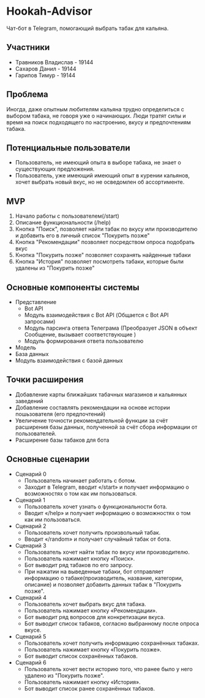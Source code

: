 # Hookah-Advisor
Чат-бот в Telegram, помогающий выбрать табак для кальяна.

Участники
---------
- Травников Владислав - 19144
- Сахаров Данил - 19144
- Гарипов Тимур - 19144

Проблема
------

Иногда, даже опытным любителям кальяна трудно определиться с выбором табака, не говоря уже о начинающих. Люди тратят силы и время на поиск подходящего по настроению, вкусу и предпочтениям табака.  

Потенциальные пользователи
-------------------------------
- Пользователь, не имеющий опыта в выборе табака, не знает о существующих предложения. 
- Пользователь, уже имеющий имеющий опыт в курении кальянов, хочет выбрать новый вкус, но не осведомлен об ассортименте.

MVP
--------------------------------
1. Начало работы с пользователем(/start)
2. Описание функциональности (/help)
3. Кнопка "Поиск", позволяет найти табак по вкусу или производителю и добавить его в личный список "Покурить позже"
4. Кнопка "Рекомендации" позволяет посредством опроса подобрать вкус
5. Кнопка "Покурить позже" позволяет сохранять найденные табаки
6. Кнопка "История" позволяет посмотреть табаки, которые были удалены из "Покурить позже" 

Основные компоненты системы
---------------------------

- Представление
  - Bot API
  - Модуль взаимодействия с Bot API (Общается с Bot API запросами)
  - Модуль парсинга ответа Телеграма (Преобразует JSON в объект Сообщение, вызывает соответствующие ) 
  - Модуль формирования ответа пользователю 
- Модель
- База данных
- Модуль взаимодействия с базой данных


Точки расширения
----------------
- Добавление карты ближайших табачных магазинов и кальянных заведений
- Добавление составлять рекомендации на основе истории пошьзователя (его предпочтений)
- Увеличение точности рекомендательной функции за счёт расширения базы данных, полученной за счёт сбора информации от пользователей.
- Расширение базы табаков для бота

Основные сценарии
----------------
- Сценарий 0 
  - Пользователь начинает работать с ботом.
  - Заходит в Telegram, вводит «/start» и получает информацию о возможностях о том как им пользоваться.
- Сценарий 1
  - Пользователь хочет узнать о функциональности бота.
  - Вводит «/help» и получает информацию о возможностях о том как им пользоваться.
- Сценарий 2
  - Пользователь хочет получить произвольный табак.
  - Вводит «/random» и получает случайный табак от бота.  
- Сценарий 3
  - Пользователь хочет найти табак по вкусу или производителю.
  - Пользователь нажимает кнопку «Поиск».
  - Бот выводит ряд табаков по его запросу.
  - При нажатии на выведенные табаки, бот отправляет информацию о табаке(производитель, название, категории, описание) и позволяет добавить данных табак в "Покурить позже".
- Сценарий 4
  - Пользователь хочет выбрать вкус для табака.
  - Пользователь нажимает кнопку «Рекомендации».
  - Бот выводит ряд вопросов для конкретизации вкуса.
  - Бот выводит список табаков, согласно выбранному после опроса вкусе.
- Сценарий 5
  - Пользователь хочет получить информацию сохранённых табаках.
  - Пользователь нажимает кнопку «Покурить позже».
  - Бот выводит список сохранённых табаков.
- Сценарий 6
  - Пользователь хочет вести историю того, что ранее было у него удалено из "Покурить позже".
  - Пользователь нажимает кнопку «История».  
  - Бот выводит список ранее сохранённых табаков.